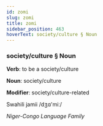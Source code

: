 ```yaml
---
id: zomi
slug: zomi
title: zomi
sidebar_position: 463
hoverText: society/culture § Noun
---
```


### society/culture § Noun

**Verb**: to be a society/culture

**Noun**: society/culture

**Modifier**: society/culture-related

Swahili jamii /dʒɑ'miː/

*Niger-Congo Language Family*